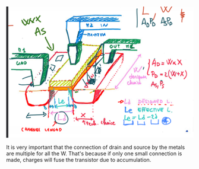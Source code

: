 ![](Pasted%20image%2020230531113630.png)

It is very important that the connection of drain and source by the metals are multiple for all the W. That's because if only one small connection is made, charges will fuse the transistor due to accumulation.